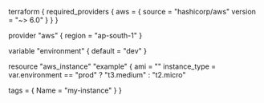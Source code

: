 terraform {
  required_providers {
    aws = {
      source  = "hashicorp/aws"
      version = "~> 6.0"
    }
  }
}

provider "aws" {
  region = "ap-south-1"
}

variable "environment" {
  default = "dev"
}

resource "aws_instance" "example" {
  ami           = ""
  instance_type = var.environment == "prod" ? "t3.medium" : "t2.micro"

  tags = {
    Name = "my-instance"
  }
}
